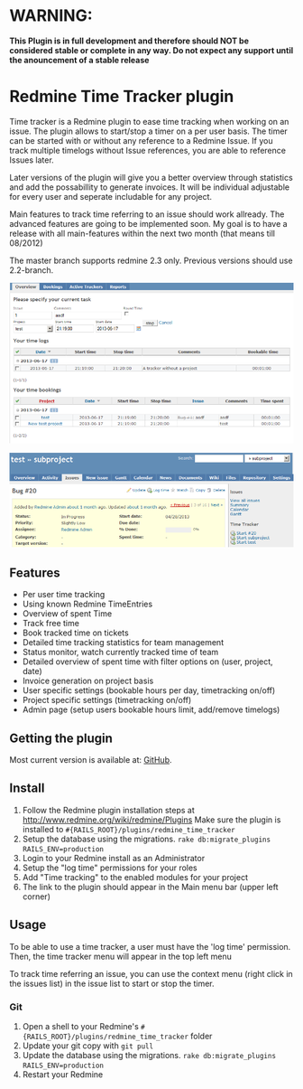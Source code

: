 # WARNING:

**This Plugin is in full development and therefore should NOT be considered stable or complete in any way. Do not expect any support until the anouncement of a stable release**

# Redmine Time Tracker plugin

Time tracker is a Redmine plugin to ease time tracking when working on an issue.
The plugin allows to start/stop a timer on a per user basis. The timer can be
started with or without any reference to a Redmine Issue.
If you track multiple timelogs without Issue references, you are able to reference
Issues later.

Later versions of the plugin will give you a better overview through statistics and add
the possabillity to generate invoices.
It will be individual adjustable for every user and seperate includable for any project.

Main features to track time referring to an issue should work allready.
The advanced features are going to be implemented soon.
My goal is to have a release with all main-features within the next two month
(that means till 08/2012)

The master branch supports redmine 2.3 only. Previous versions should use 2.2-branch.

![Overview](/img/TimeTracker-Overview.png "Overview")

![Issue](/img/TimeTracker-Issue.png "Issue Page")

## Features

* Per user time tracking
* Using known Redmine TimeEntries
* Overview of spent Time
* Track free time
* Book tracked time on tickets
* Detailed time tracking statistics for team management
* Status monitor, watch currently tracked time of team
* Detailed overview of spent time with filter options on (user, project, date)
* Invoice generation on project basis
* User specific settings (bookable hours per day, timetracking on/off)
* Project specific settings (timetracking on/off)
* Admin page (setup users bookable hours limit, add/remove timelogs)

## Getting the plugin

Most current version is available at: [GitHub](https://github.com/hicknhack-software/redmine_time_tracker).

## Install

1. Follow the Redmine plugin installation steps at http://www.redmine.org/wiki/redmine/Plugins Make sure the plugin is installed to `#{RAILS_ROOT}/plugins/redmine_time_tracker`
2. Setup the database using the migrations. `rake db:migrate_plugins RAILS_ENV=production`
3. Login to your Redmine install as an Administrator
4. Setup the "log time" permissions for your roles
5. Add "Time tracking" to the enabled modules for your project
6. The link to the plugin should appear in the Main menu bar (upper left corner)

## Usage

To be able to use a time tracker, a user must have the 'log time' permission.
Then, the time tracker menu will appear in the top left menu

To track time referring an issue, you can use the context menu (right click in the issues list) in
the issue list to start or stop the timer.

### Git

1. Open a shell to your Redmine's `#{RAILS_ROOT}/plugins/redmine_time_tracker` folder
2. Update your git copy with `git pull`
3. Update the database using the migrations. `rake db:migrate_plugins RAILS_ENV=production`
4. Restart your Redmine

